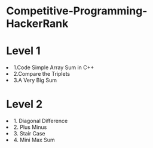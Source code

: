 # Competitive-Programming-HackerRank
# Level 1
<li> 1.Code Simple Array Sum in C++ </li>
<li> 2.Compare the Triplets</li>
<li> 3.A Very Big Sum</li>

# Level 2
<li> 1. Diagonal Difference </li>
<li> 2. Plus Minus </li>
<li> 3. Stair Case </li>
<li> 4. Mini Max Sum </li>

  
